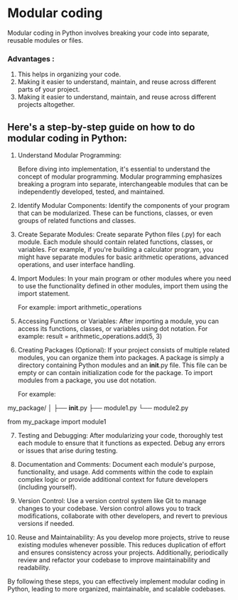 # Modular coding

Modular coding in Python involves breaking your code into separate, reusable modules or files. 

### Advantages : 
1) This helps in organizing your code.
2) Making it easier to understand, maintain, and reuse across different parts of your project. 
3) Making it easier to understand, maintain, and reuse across different projects altogether.


## Here's a step-by-step guide on how to do modular coding in Python:

1) Understand Modular Programming:

   Before diving into implementation, it's essential to understand the concept of modular programming. Modular programming emphasizes breaking a program into separate, interchangeable modules that can be independently developed, tested, and maintained.

2) Identify Modular Components:
   Identify the components of your program that can be modularized. These can be functions, classes, or even groups of related functions and classes.

3) Create Separate Modules: 
Create separate Python files (.py) for each module.
Each module should contain related functions, classes, or variables.
For example, if you're building a calculator program, you might have separate modules for basic arithmetic operations, advanced operations, and user interface handling.

4) Import Modules:
   In your main program or other modules where you need to use the functionality defined in other modules, import them using the import statement.

   For example:
     import arithmetic_operations
   
5) Accessing Functions or Variables:
   After importing a module, you can access its functions, classes, or variables using dot notation.
   For example:
     result = arithmetic_operations.add(5, 3)

6) Creating Packages (Optional):
   If your project consists of multiple related modules, you can organize them into packages.
   A package is simply a directory containing Python modules and an __init__.py file.
   This file can be empty or can contain initialization code for the package.
   To import modules from a package, you use dot notation.

   For example:

my_package/
│
├── __init__.py
├── module1.py
└── module2.py

from my_package import module1


7) Testing and Debugging:
   After modularizing your code, thoroughly test each module to ensure that it functions as expected. Debug any errors or issues that arise during testing.

8) Documentation and Comments:
   Document each module's purpose, functionality, and usage.
   Add comments within the code to explain complex logic or provide additional context for future developers (including yourself).

9) Version Control:
    Use a version control system like Git to manage changes to your codebase.
   Version control allows you to track modifications, collaborate with other developers, and revert to previous versions if needed.

10) Reuse and Maintainability:
    As you develop more projects, strive to reuse existing modules whenever possible.
    This reduces duplication of effort and ensures consistency across your projects.
    Additionally, periodically review and refactor your codebase to improve maintainability and readability.

By following these steps, you can effectively implement modular coding in Python, leading to more organized, maintainable, and scalable codebases.


